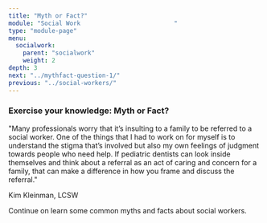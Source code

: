 ```yaml
---
title: "Myth or Fact?"
module: "Social Work                          "
type: "module-page"
menu:
  socialwork:
    parent: "socialwork"
    weight: 2
depth: 3
next: "../mythfact-question-1/"
previous: "../social-workers/"
---
```

<div class="pageblock"><h3>Exercise your knowledge: Myth or Fact?</h3>
<div class="pullquote"><p>"Many professionals worry that it’s insulting to a family to be referred to a social worker. One of the things that I had to work on for myself is to understand the stigma that’s involved but also my own feelings of judgment towards people who need help. If pediatric dentists can look inside themselves and think about a referral as an act of caring and concern for a family, that can make a difference in how you frame and discuss the referral."</p>

<div class='source'><p>Kim Kleinman, LCSW</p></div></div>
</div><div class="pageblock"><div class="maintext"><p>Continue on learn some common myths and facts about social workers.</p></div>
</div>